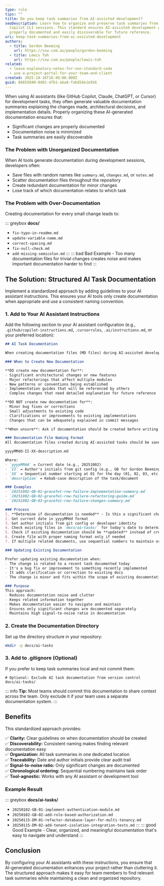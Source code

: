 ```yaml
---
type: rule
tips: ""
title: Do you keep task summaries from AI-assisted development?
seoDescription: Learn how to organize and preserve task summaries from GitHub
  Copilot CLI sessions. This standard ensures AI-assisted development work is
  properly documented and easily discoverable for future reference.
uri: keep-task-summaries-from-ai-assisted-development
authors:
  - title: Gordon Beeming
    url: https://ssw.com.au/people/gordon-beeming
  - title: Lewis Toh
    url: https://ssw.com.au/people/lewis-toh
related:
  - leave-explanatory-notes-for-non-standard-code
  - use-a-project-portal-for-your-team-and-client
created: 2025-10-16T16:49:00.000Z
guid: 86655840-0d01-4fb1-aba8-fabd54e1e916
---
```


When using AI assistants (like GitHub Copilot, Claude, ChatGPT, or Cursor) for development tasks, they often generate valuable documentation summaries explaining the changes made, architectural decisions, and implementation details. Properly organizing these AI-generated documentation ensures that:
- Significant changes are properly documented
- Documentation noise is minimized
- Task summaries are easily discoverable

<!--endintro-->

### The Problem with Unorganized Documentation

When AI tools generate documentation during development sessions, developers often:

- Save files with random names like `summary.md`, `changes.md`, or `notes.md`
- Scatter documentation files throughout the repository
- Create redundant documentation for minor changes
- Lose track of which documentation relates to which task

### The Problem with Over-Documentation

Creating documentation for every small change leads to:

::: greybox
**docs/**
- `fix-typo-in-readme.md`
- `update-variable-name.md`
- `correct-spacing.md`
- `fix-null-check.md`
- `add-missing-semicolon.md`
:::
::: bad
Bad Example - Too many documentation files for trivial changes creates noise and makes important documentation harder to find
:::

## The Solution: Structured AI Task Documentation

Implement a standardized approach by adding guidelines to your AI assistant instructions. This ensures your AI tools only create documentation when appropriate and use a consistent naming convention.

### 1. Add to Your AI Assistant Instructions

Add the following section to your AI assistant configuration (e.g., `.github/copilot-instructions.md`, `.cursorrules`, `.ai/instructions.md`, or your preferred location):
```markdown
## AI Task Documentation

When creating documentation files (MD files) during AI-assisted development, follow these guidelines to avoid unnecessary documentation noise:

### When to Create New Documentation

**DO create new documentation for**:
- Significant architectural changes or new features
- Major refactorings that affect multiple modules
- New patterns or conventions being established
- Implementation guides that will be referenced by others
- Complex changes that need detailed explanation for future reference

**DO NOT create new documentation for**:
- Minor bug fixes or corrections
- Small adjustments to existing code
- Clarifications or improvements to existing implementations
- Changes that can be adequately explained in commit messages

**When unsure**: Ask if documentation should be created before writing it. It's better to update existing documentation than create redundant files.

### Documentation File Naming Format
All documentation files created during AI-assisted tasks should be saved to `docs/ai-tasks/` with the following format:

yyyyMMdd-II-XX-description.md

Where:
- `yyyyMMdd` = Current date (e.g., 20251002)
- `II` = Author's initials from git config (e.g., GB for Gordon Beeming)
- `XX` = Sequential number starting at 01 for the day (01, 02, 03, etc.)
- `description` = Kebab-case description of the task/document

### Examples
- `20251002-GB-01-graceful-row-failure-implementation-summary.md`
- `20251002-GB-02-graceful-row-failure-refactoring-guide.md`
- `20251002-GB-03-graceful-row-failure-changes-summary.md`

### Process
1. **Determine if documentation is needed** - Is this a significant change?
2. Get current date in yyyyMMdd format
3. Get author initials from git config or developer identity
4. Check existing files in `docs/ai-tasks/` for today's date to determine next sequence number
5. Check if existing documentation should be **updated** instead of creating new
6. Create file with proper naming format only if needed
7. If multiple related documents, use sequential numbers to maintain order

### Updating Existing Documentation

Prefer updating existing documentation when:
- The change is related to a recent task documented today
- It's a bug fix or improvement to something recently implemented
- It adds clarification or correction to existing docs
- The change is minor and fits within the scope of existing documentation

### Purpose
This approach:
- Reduces documentation noise and clutter
- Keeps related information together
- Makes documentation easier to navigate and maintain
- Ensures only significant changes are documented separately
- Maintains high signal-to-noise ratio in documentation
```

### 2. Create the Documentation Directory

Set up the directory structure in your repository:
```bash
mkdir -p docs/ai-tasks
```

### 3. Add to .gitignore (Optional)

If you prefer to keep task summaries local and not commit them:
```gitignore
# Optional: Exclude AI task documentation from version control
docs/ai-tasks/
```

::: info
**Tip:** Most teams should commit this documentation to share context across the team. Only exclude it if your team uses a separate documentation system.
:::

## Benefits

This standardized approach provides:

✅ **Clarity:** Clear guidelines on when documentation should be created  
✅ **Discoverability:** Consistent naming makes finding relevant documentation easy  
✅ **Organization:** All task summaries in one dedicated location  
✅ **Traceability:** Date and author initials provide clear audit trail  
✅ **Signal-to-noise ratio:** Only significant changes are documented  
✅ **Chronological ordering:** Sequential numbering maintains task order  
✅ **Tool-agnostic:** Works with any AI assistant or development tool

### Example Result

::: greybox
**docs/ai-tasks/**
- `20250102-GB-01-implement-authentication-module.md`
- `20250102-GB-02-add-role-based-authorization.md`
- `20250115-DM-01-refactor-database-layer-for-multi-tenancy.md`
- `20250115-DM-02-add-tenant-isolation-integration-tests.md`
:::
::: good
Good Example - Clear, organized, and meaningful documentation that's easy to navigate and understand
:::

## Conclusion

By configuring your AI assistants with these instructions, you ensure that AI-generated documentation enhances your project rather than cluttering it. The structured approach makes it easy for team members to find relevant task summaries while maintaining a clean and organized repository.
